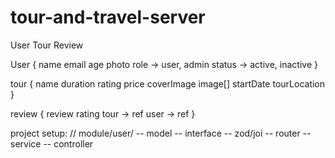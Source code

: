 # tour-and-travel-server

User
Tour
Review

User {
    name
    email
    age
    photo
    role -> user, admin
    status -> active, inactive 
}

tour {
    name
    duration
    rating
    price
    coverImage
    image[]
    startDate
    tourLocation
}

review {
    review
    rating
    tour -> ref
    user -> ref
}

project setup:
// module/user/
-- model
-- interface
-- zod/joi
-- router
-- service
-- controller